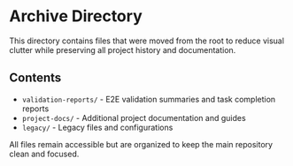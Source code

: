 # Archive Directory

This directory contains files that were moved from the root to reduce visual clutter while preserving all project history and documentation.

## Contents

- `validation-reports/` - E2E validation summaries and task completion reports
- `project-docs/` - Additional project documentation and guides
- `legacy/` - Legacy files and configurations

All files remain accessible but are organized to keep the main repository clean and focused.